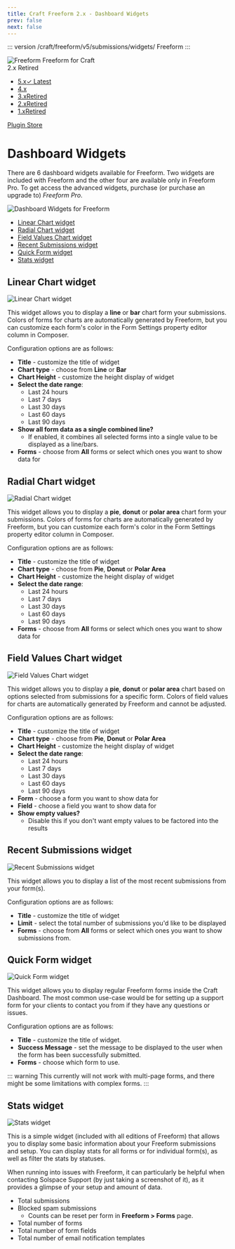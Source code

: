 ```yaml
---
title: Craft Freeform 2.x - Dashboard Widgets
prev: false
next: false
---
```


::: version /craft/freeform/v5/submissions/widgets/
Freeform
:::

<div id="pr-heading">
    <img src="https://docs.solspace.com/extras/icons/products/freeform-icon.png" alt="Freeform" class="pr-image">
    <span class="pr-name">Freeform</span>
    <span class="pr-category">for Craft</span>
    <div class="pr-v-wrapper">
        <div class="pr-v">
            <span class="pr-v-v">2.x</span>
            <span class="pr-v-type pr-retired">Retired</span>
            <span class="pr-v-arrow arrow down"></span>
        </div>
        <ul class="pr-v-list">
            <li><a href="/craft/freeform/v5/">5.x<span class="pr-v-type pr-latest">✓ Latest</span></a></li>
            <li><a href="/craft/freeform/v4/">4.x</a></li>
            <li><a href="/craft/freeform/v3/">3.x<span class="pr-v-type pr-retired">Retired</span></a></li>
            <li><a href="/craft/freeform/v2/">2.x<span class="pr-v-type pr-retired">Retired</span></a></li>
            <li><a href="/craft/freeform/v1/">1.x<span class="pr-v-type pr-retired">Retired</span></a></li>
        </ul>
    </div>
    <div class="pr-buy">
        <a href="https://plugins.craftcms.com/freeform" class="button button-blue"><span class="external-url">Plugin Store</span></a>
    </div>
</div>

<span class="page-section"></span>

# Dashboard Widgets

There are 6 dashboard widgets available for Freeform. Two widgets are included with Freeform and the other four are available only in Freeform Pro. To get access the advanced widgets, purchase (or purchase an upgrade to) *Freeform Pro*.

![Dashboard Widgets for Freeform](../images/cp_widgets.png)

- [Linear Chart widget](#linear-chart-widget) <Badge type="pro" text="Pro" />
- [Radial Chart widget](#radial-chart-widget) <Badge type="pro" text="Pro" />
- [Field Values Chart widget](#field-values-chart-widget) <Badge type="pro" text="Pro" />
- [Recent Submissions widget](#recent-submissions-widget) <Badge type="pro" text="Pro" />
- [Quick Form widget](#quick-form-widget) <Badge type="pro" text="Pro" />
- [Stats widget](#stats-widget)

## Linear Chart widget <Badge type="pro" text="Pro" />

![Linear Chart widget](../images/cp_widget-linear-chart.png)

This widget allows you to display a **line** or **bar** chart form your submissions. Colors of forms for charts are automatically generated by Freeform, but you can customize each form's color in the Form Settings property editor column in Composer.

Configuration options are as follows:

* **Title** - customize the title of widget
* **Chart type** - choose from **Line** or **Bar**
* **Chart Height** - customize the height display of widget
* **Select the date range**:
	* Last 24 hours
	* Last 7 days
	* Last 30 days
	* Last 60 days
	* Last 90 days
* **Show all form data as a single combined line?**
	* If enabled, it combines all selected forms into a single value to be displayed as a line/bars.
* **Forms** - choose from **All** forms or select which ones you want to show data for


## Radial Chart widget <Badge type="pro" text="Pro" />

![Radial Chart widget](../images/cp_widget-radial-chart.png)

This widget allows you to display a **pie**, **donut** or **polar area** chart form your submissions. Colors of forms for charts are automatically generated by Freeform, but you can customize each form's color in the Form Settings property editor column in Composer.

Configuration options are as follows:

* **Title** - customize the title of widget
* **Chart type** - choose from **Pie**, **Donut** or **Polar Area**
* **Chart Height** - customize the height display of widget
* **Select the date range**:
	* Last 24 hours
	* Last 7 days
	* Last 30 days
	* Last 60 days
	* Last 90 days
* **Forms** - choose from **All** forms or select which ones you want to show data for


## Field Values Chart widget <Badge type="pro" text="Pro" />

![Field Values Chart widget](../images/cp_widget-field-values.png)

This widget allows you to display a **pie**, **donut** or **polar area** chart based on options selected from submissions for a specific form. Colors of field values for charts are automatically generated by Freeform and cannot be adjusted.

Configuration options are as follows:

* **Title** - customize the title of widget
* **Chart type** - choose from **Pie**, **Donut** or **Polar Area**
* **Chart Height** - customize the height display of widget
* **Select the date range**:
	* Last 24 hours
	* Last 7 days
	* Last 30 days
	* Last 60 days
	* Last 90 days
* **Form** - choose a form you want to show data for
* **Field** - choose a field you want to show data for
* **Show empty values?**
	* Disable this if you don't want empty values to be factored into the results


## Recent Submissions widget <Badge type="pro" text="Pro" />

![Recent Submissions widget](../images/cp_widget-recent-submissions.png)

This widget allows you to display a list of the most recent submissions from your form(s).

Configuration options are as follows:

* **Title** - customize the title of widget
* **Limit** - select the total number of submissions you'd like to be displayed
* **Forms** - choose from **All** forms or select which ones you want to show submissions from.


## Quick Form widget <Badge type="pro" text="Pro" /> <Badge type="feature" text="2.5.0+" />

![Quick Form widget](../images/cp_widget-quick-form.png)

This widget allows you to display regular Freeform forms inside the Craft Dashboard. The most common use-case would be for setting up a support form for your clients to contact you from if they have any questions or issues.

Configuration options are as follows:

* **Title** - customize the title of widget.
* **Success Message** - set the message to be displayed to the user when the form has been successfully submitted.
* **Forms** - choose which form to use.

::: warning
This currently will not work with multi-page forms, and there might be some limitations with complex forms.
:::


## Stats widget

![Stats widget](../images/cp_widget-stats.png)

This is a simple widget (included with all editions of Freeform) that allows you to display some basic information about your Freeform submissions and setup. You can display stats for all forms or for individual form(s), as well as filter the stats by statuses.

When running into issues with Freeform, it can particularly be helpful when contacting Solspace Support (by just taking a screenshot of it), as it provides a glimpse of your setup and amount of data.

* Total submissions
* Blocked spam submissions
	* Counts can be reset per form in **Freeform > Forms** page.
* Total number of forms
* Total number of form fields
* Total number of email notification templates
